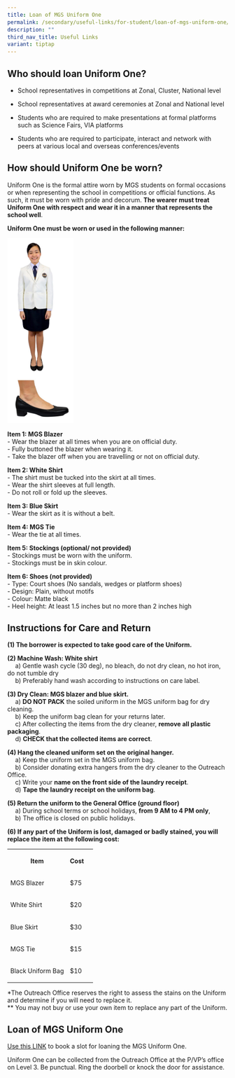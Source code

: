 ```yaml
---
title: Loan of MGS Uniform One
permalink: /secondary/useful-links/for-student/loan-of-mgs-uniform-one/
description: ""
third_nav_title: Useful Links
variant: tiptap
---
```

<h2>Who should loan Uniform One?</h2><ul data-tight="true" class="tight"><li><p>School representatives in competitions at Zonal, Cluster, National level</p></li><li><p>School representatives at award ceremonies at Zonal and National level</p></li><li><p>Students who are required to make presentations at formal platforms such as Science Fairs, VIA platforms</p></li><li><p>Students who are required to participate, interact and network with peers at various local and overseas conferences/events</p></li></ul><h2>How should Uniform One be worn?</h2><p>Uniform One is the formal attire worn by MGS students on formal occasions or when representing the school in competitions or official functions. As such, it must be worn with pride and decorum. <strong>The wearer must treat Uniform One with respect and wear it in a manner that represents the school well</strong>.</p><p><strong>Uniform One must be worn or used in the following manner:</strong></p><div class="isomer-image-wrapper"><img style="width:30%" height="auto" width="100%" src="/images/Secondary/uniform-one.jpg"></div><p><strong>Item 1: MGS Blazer</strong> <br>- Wear the blazer at all times when you are on official duty. <br>- Fully buttoned the blazer when wearing it. <br>- Take the blazer off when you are travelling or not on official duty.</p><p><strong>Item 2: White Shirt</strong> <br>- The shirt must be tucked into the skirt at all times. <br>- Wear the shirt sleeves at full length. <br>- Do not roll or fold up the sleeves.</p><p><strong>Item 3: Blue Skirt</strong> <br>- Wear the skirt as it is without a belt.</p><p><strong>Item 4: MGS Tie</strong> <br>- Wear the tie at all times.</p><p><strong>Item 5: Stockings (optional/ not provided)</strong> <br>- Stockings must be worn with the uniform. <br>- Stockings must be in skin colour.</p><p><strong>Item 6: Shoes (not provided)</strong> <br>- Type: Court shoes (No sandals, wedges or platform shoes) <br>- Design: Plain, without motifs <br>- Colour: Matte black <br>- Heel height: At least 1.5 inches but no more than 2 inches high</p><h2>Instructions for Care and Return</h2><p><strong>(1) The borrower is expected to take good care of the Uniform.</strong></p><p><strong>(2) Machine Wash: White shirt</strong> <br>  a) Gentle wash cycle (30 deg), no bleach, do not dry clean, no hot iron, do not tumble dry <br>  b) Preferably hand wash according to instructions on care label.</p><p><strong>(3) Dry Clean: MGS blazer and blue skirt.</strong> <br>  a) <strong>DO NOT PACK</strong> the soiled uniform in the MGS uniform bag for dry cleaning. <br>  b) Keep the uniform bag clean for your returns later. <br>  c) After collecting the items from the dry cleaner, <strong>remove all plastic packaging</strong>. <br>  d) <strong>CHECK that the collected items are correct</strong>.</p><p><strong>(4) Hang the cleaned uniform set on the original hanger.</strong> <br>  a) Keep the uniform set in the MGS uniform bag. <br>  b) Consider donating extra hangers from the dry cleaner to the Outreach Office. <br>  c) Write your <strong>name on the front side of the laundry receipt</strong>. <br>  d) <strong>Tape the laundry receipt on the uniform bag</strong>.</p><p><strong>(5) Return the uniform to the General Office (ground floor)</strong> <br>  a) During school terms or school holidays, <strong>from 9 AM to 4 PM only</strong>, <br>  b) The office is closed on public holidays.</p><p><strong>(6) If any part of the Uniform is lost, damaged or badly stained, you will replace the item at the following cost:</strong></p><table><tbody><tr><th rowspan="1" colspan="1"><p>Item</p></th><th rowspan="1" colspan="1"><p>Cost</p></th><th rowspan="1" colspan="1"><p></p></th></tr><tr><td rowspan="1" colspan="1"><p>MGS Blazer</p></td><td rowspan="1" colspan="1"><p>$75</p></td><td rowspan="1" colspan="1"><p></p></td></tr><tr><td rowspan="1" colspan="1"><p>White Shirt</p></td><td rowspan="1" colspan="1"><p>$20</p></td><td rowspan="1" colspan="1"><p></p></td></tr><tr><td rowspan="1" colspan="1"><p>Blue Skirt</p></td><td rowspan="1" colspan="1"><p>$30</p></td><td rowspan="1" colspan="1"><p></p></td></tr><tr><td rowspan="1" colspan="1"><p>MGS Tie</p></td><td rowspan="1" colspan="1"><p>$15</p></td><td rowspan="1" colspan="1"><p></p></td></tr><tr><td rowspan="1" colspan="1"><p>Black Uniform Bag</p></td><td rowspan="1" colspan="1"><p>$10</p></td><td rowspan="1" colspan="1"><p></p></td></tr></tbody></table><p>*The Outreach Office reserves the right to assess the stains on the Uniform and determine if you will need to replace it. <br>** You may not buy or use your own item to replace any part of the Uniform.</p><h2>Loan of MGS Uniform One</h2><p><a href="https://docs.google.com/forms/d/e/1FAIpQLScu6bQdz1x6gAo8xruDzLvMOLrFg-Nq_Ws3eYHdJhVAWzZ7XA/viewform" rel="noopener noreferrer nofollow" target="_blank">Use this LINK</a> to book a slot for loaning the MGS Uniform One.</p><p>Uniform One can be collected from the Outreach Office at the P/VP’s office on Level 3. Be punctual. Ring the doorbell or knock the door for assistance.</p>